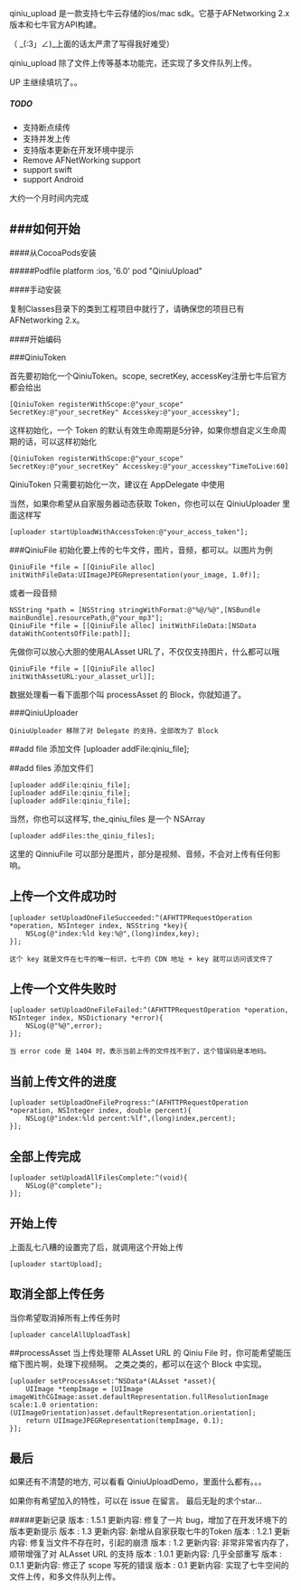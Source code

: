 
qiniu_upload 是一款支持七牛云存储的ios/mac sdk。它基于AFNetworking 2.x版本和七牛官方API构建。

（ _(:3」∠)_上面的话太严肃了写得我好难受）

qiniu_upload 除了文件上传等基本功能完，还实现了多文件队列上传。

UP 主继续填坑了。。


##### TODO
   * 支持断点续传
   * 支持并发上传
   * 支持版本更新在开发环境中提示 
   * Remove AFNetWorking support
   * support swift
   * support Android
  
大约一个月时间内完成


###如何开始
---
####从CocoaPods安装

#####Podfile
	platform :ios, '6.0'
	pod "QiniuUpload"


####手动安装

复制Classes目录下的类到工程项目中就行了，请确保您的项目已有AFNetworking 2.x。

####开始编码

###QiniuToken

首先要初始化一个QiniuToken。scope, secretKey, accessKey注册七牛后官方都会给出

	[QiniuToken registerWithScope:@"your_scope" SecretKey:@"your_secretKey" Accesskey:@"your_accesskey"];

这样初始化，一个 Token 的默认有效生命周期是5分钟，如果你想自定义生命周期的话，可以这样初始化

    [QiniuToken registerWithScope:@"your_scope" SecretKey:@"your_secretKey" Accesskey:@"your_accesskey"TimeToLive:60]

QiniuToken 只需要初始化一次，建议在 AppDelegate 中使用

当然，如果你希望从自家服务器动态获取 Token，你也可以在 QiniuUploader 里面这样写

    [uploader startUploadWithAccessToken:@"your_access_token"];

###QiniuFile
初始化要上传的七牛文件，图片，音频，都可以。以图片为例

	QiniuFile *file = [[QiniuFile alloc] initWithFileData:UIImageJPEGRepresentation(your_image, 1.0f)];


或者一段音频
    
    NSString *path = [NSString stringWithFormat:@"%@/%@",[NSBundle mainBundle].resourcePath,@"your_mp3"];
    QiniuFile *file = [[QiniuFile alloc] initWithFileData:[NSData dataWithContentsOfFile:path]];

先做你可以放心大胆的使用ALAsset URL了，不仅仅支持图片，什么都可以哦

    QiniuFile *file = [[QiniuFile alloc] initWithAssetURL:your_alasset_url]];

数据处理看一看下面那个叫 processAsset 的 Block，你就知道了。

###QiniuUploader

    QiniuUploader 移除了对 Delegate 的支持，全部改为了 Block

##add file 添加文件
	[uploader addFile:qiniu_file];
    
##add files 添加文件们
   	
   	[uploader addFile:qiniu_file];
    [uploader addFile:qiniu_file];
    [uploader addFile:qiniu_file];

当然，你也可以这样写, the_qiniu_files 是一个 NSArray
   	
   	[uploader addFiles:the_qiniu_files];

这里的 QinniuFile 可以部分是图片，部分是视频、音频，不会对上传有任何影响。
    
## 上传一个文件成功时

    [uploader setUploadOneFileSucceeded:^(AFHTTPRequestOperation *operation, NSInteger index, NSString *key){
        NSLog(@"index:%ld key:%@",(long)index,key);
    }];

    这个 key 就是文件在七牛的唯一标识，七牛的 CDN 地址 + key 就可以访问该文件了
## 上传一个文件失败时
    
    [uploader setUploadOneFileFailed:^(AFHTTPRequestOperation *operation, NSInteger index, NSDictionary *error){
        NSLog(@"%@",error);
    }];

    当 error code 是 1404 时，表示当前上传的文件找不到了，这个错误码是本地码。
## 当前上传文件的进度

    [uploader setUploadOneFileProgress:^(AFHTTPRequestOperation *operation, NSInteger index, double percent){
        NSLog(@"index:%ld percent:%lf",(long)index,percent);
    }];
## 全部上传完成
    

    [uploader setUploadAllFilesComplete:^(void){
        NSLog(@"complete");
    }];

## 开始上传

上面乱七八糟的设置完了后，就调用这个开始上传

    [uploader startUpload];


## 取消全部上传任务
	
当你希望取消掉所有上传任务时
	
	[uploader cancelAllUploadTask]

##processAsset
    当上传处理带 ALAsset URL 的 Qiniu File 时，你可能希望能压缩下图片啊，处理下视频啊。
    之类之类的，都可以在这个 Block 中实现。
    
	[uploader setProcessAsset:^NSData*(ALAsset *asset){
        UIImage *tempImage = [UIImage imageWithCGImage:asset.defaultRepresentation.fullResolutionImage scale:1.0 orientation:(UIImageOrientation)asset.defaultRepresentation.orientation];
        return UIImageJPEGRepresentation(tempImage, 0.1);
    }];

## 最后

如果还有不清楚的地方, 可以看看 QiniuUploadDemo，里面什么都有。。。

如果你有希望加入的特性，可以在 issue 在留言。
最后无耻的求个star...

#####更新记录
    版本 : 1.5.1
    更新内容: 修复了一片 bug，增加了在开发环境下的版本更新提示
    版本 : 1.3
    更新内容: 新增从自家获取七牛的Token
    版本 : 1.2.1
    更新内容: 修复当文件不存在时，引起的崩溃
    版本 : 1.2
    更新内容: 非常非常省内存了，顺带增强了对 ALAsset URL 的支持
    版本 : 1.0.1
    更新内容: 几乎全部重写
    版本 : 0.1.1
    更新内容: 修正了 scope 写死的错误
	版本 : 0.1
	更新内容: 实现了七牛空间的文件上传，和多文件队列上传。
